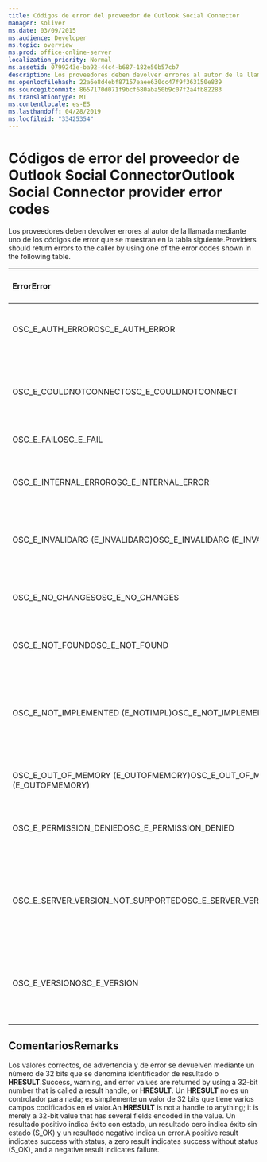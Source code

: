 ```yaml
---
title: Códigos de error del proveedor de Outlook Social Connector
manager: soliver
ms.date: 03/09/2015
ms.audience: Developer
ms.topic: overview
ms.prod: office-online-server
localization_priority: Normal
ms.assetid: 0799243e-ba92-44c4-b687-182e50b57cb7
description: Los proveedores deben devolver errores al autor de la llamada mediante uno de los códigos de error que se muestran en la tabla siguiente.
ms.openlocfilehash: 22a6e8d4ebf87157eaee630cc47f9f363150e839
ms.sourcegitcommit: 8657170d071f9bcf680aba50b9c07f2a4fb82283
ms.translationtype: MT
ms.contentlocale: es-ES
ms.lasthandoff: 04/28/2019
ms.locfileid: "33425354"
---
```

# <a name="outlook-social-connector-provider-error-codes"></a><span data-ttu-id="5e1d8-103">Códigos de error del proveedor de Outlook Social Connector</span><span class="sxs-lookup"><span data-stu-id="5e1d8-103">Outlook Social Connector provider error codes</span></span>

<span data-ttu-id="5e1d8-104">Los proveedores deben devolver errores al autor de la llamada mediante uno de los códigos de error que se muestran en la tabla siguiente.</span><span class="sxs-lookup"><span data-stu-id="5e1d8-104">Providers should return errors to the caller by using one of the error codes shown in the following table.</span></span> 
  
|<span data-ttu-id="5e1d8-105">**Error**</span><span class="sxs-lookup"><span data-stu-id="5e1d8-105">**Error**</span></span>|<span data-ttu-id="5e1d8-106">**Código de error (hexadecimal)**</span><span class="sxs-lookup"><span data-stu-id="5e1d8-106">**Error code (hexadecimal)**</span></span>|<span data-ttu-id="5e1d8-107">**Descripción**</span><span class="sxs-lookup"><span data-stu-id="5e1d8-107">**Description**</span></span>|
|:-----|:-----|:-----|
|<span data-ttu-id="5e1d8-108">OSC_E_AUTH_ERROR</span><span class="sxs-lookup"><span data-stu-id="5e1d8-108">OSC_E_AUTH_ERROR</span></span>  <br/> |<span data-ttu-id="5e1d8-109">0x80041404</span><span class="sxs-lookup"><span data-stu-id="5e1d8-109">0x80041404</span></span>  <br/> |<span data-ttu-id="5e1d8-110">Error de autenticación en la red del sitio de red social.</span><span class="sxs-lookup"><span data-stu-id="5e1d8-110">Authentication failed on the network of the social network site.</span></span>  <br/> |
|<span data-ttu-id="5e1d8-111">OSC_E_COULDNOTCONNECT</span><span class="sxs-lookup"><span data-stu-id="5e1d8-111">OSC_E_COULDNOTCONNECT</span></span>  <br/> |<span data-ttu-id="5e1d8-112">0x80041402</span><span class="sxs-lookup"><span data-stu-id="5e1d8-112">0x80041402</span></span>  <br/> |<span data-ttu-id="5e1d8-113">No hay conexión disponible para conectarse al sitio de red social.</span><span class="sxs-lookup"><span data-stu-id="5e1d8-113">No connection is available to connect to the social network site.</span></span>  <br/> |
|<span data-ttu-id="5e1d8-114">OSC_E_FAIL</span><span class="sxs-lookup"><span data-stu-id="5e1d8-114">OSC_E_FAIL</span></span>  <br/> |<span data-ttu-id="5e1d8-115">0x80004005</span><span class="sxs-lookup"><span data-stu-id="5e1d8-115">0x80004005</span></span>  <br/> |<span data-ttu-id="5e1d8-116">Error general.</span><span class="sxs-lookup"><span data-stu-id="5e1d8-116">General failure error.</span></span>  <br/> |
|<span data-ttu-id="5e1d8-117">OSC_E_INTERNAL_ERROR</span><span class="sxs-lookup"><span data-stu-id="5e1d8-117">OSC_E_INTERNAL_ERROR</span></span>  <br/> |<span data-ttu-id="5e1d8-118">0x80041400</span><span class="sxs-lookup"><span data-stu-id="5e1d8-118">0x80041400</span></span>  <br/> |<span data-ttu-id="5e1d8-119">Se produjo un error interno debido a una operación no válida.</span><span class="sxs-lookup"><span data-stu-id="5e1d8-119">An internal error occurred because of an invalid operation.</span></span>  <br/> |
|<span data-ttu-id="5e1d8-120">OSC_E_INVALIDARG (E_INVALIDARG)</span><span class="sxs-lookup"><span data-stu-id="5e1d8-120">OSC_E_INVALIDARG (E_INVALIDARG)</span></span>  <br/> |<span data-ttu-id="5e1d8-121">0x80070057</span><span class="sxs-lookup"><span data-stu-id="5e1d8-121">0x80070057</span></span>  <br/> |<span data-ttu-id="5e1d8-122">Se pasó un argumento no válido a una función.</span><span class="sxs-lookup"><span data-stu-id="5e1d8-122">An invalid argument was passed to a function.</span></span>  <br/> |
|<span data-ttu-id="5e1d8-123">OSC_E_NO_CHANGES</span><span class="sxs-lookup"><span data-stu-id="5e1d8-123">OSC_E_NO_CHANGES</span></span>  <br/> |<span data-ttu-id="5e1d8-124">0x80041406</span><span class="sxs-lookup"><span data-stu-id="5e1d8-124">0x80041406</span></span>  <br/> |<span data-ttu-id="5e1d8-125">No se han producido cambios desde la última sincronización.</span><span class="sxs-lookup"><span data-stu-id="5e1d8-125">No changes have occurred since the last synchronization.</span></span>  <br/> |
|<span data-ttu-id="5e1d8-126">OSC_E_NOT_FOUND</span><span class="sxs-lookup"><span data-stu-id="5e1d8-126">OSC_E_NOT_FOUND</span></span>  <br/> |<span data-ttu-id="5e1d8-127">0x80041405</span><span class="sxs-lookup"><span data-stu-id="5e1d8-127">0x80041405</span></span>  <br/> |<span data-ttu-id="5e1d8-128">No se puede encontrar un recurso.</span><span class="sxs-lookup"><span data-stu-id="5e1d8-128">A resource cannot be found.</span></span>  <br/> |
|<span data-ttu-id="5e1d8-129">OSC_E_NOT_IMPLEMENTED (E_NOTIMPL)</span><span class="sxs-lookup"><span data-stu-id="5e1d8-129">OSC_E_NOT_IMPLEMENTED (E_NOTIMPL)</span></span>  <br/> |<span data-ttu-id="5e1d8-130">0x80004001</span><span class="sxs-lookup"><span data-stu-id="5e1d8-130">0x80004001</span></span>  <br/> |<span data-ttu-id="5e1d8-131">La solicitud al sitio de red social es válida, pero no ha sido implementada por el sitio de la red social.</span><span class="sxs-lookup"><span data-stu-id="5e1d8-131">The request to the social network site is valid but has not been implemented by the social network site.</span></span>  <br/> |
|<span data-ttu-id="5e1d8-132">OSC_E_OUT_OF_MEMORY (E_OUTOFMEMORY)</span><span class="sxs-lookup"><span data-stu-id="5e1d8-132">OSC_E_OUT_OF_MEMORY (E_OUTOFMEMORY)</span></span>  <br/> |<span data-ttu-id="5e1d8-133">0x8007000E</span><span class="sxs-lookup"><span data-stu-id="5e1d8-133">0x8007000E</span></span>  <br/> |<span data-ttu-id="5e1d8-134">Error de memoria insuficiente.</span><span class="sxs-lookup"><span data-stu-id="5e1d8-134">An out-of-memory error occurred.</span></span>  <br/> |
|<span data-ttu-id="5e1d8-135">OSC_E_PERMISSION_DENIED</span><span class="sxs-lookup"><span data-stu-id="5e1d8-135">OSC_E_PERMISSION_DENIED</span></span>  <br/> |<span data-ttu-id="5e1d8-136">0x80041403</span><span class="sxs-lookup"><span data-stu-id="5e1d8-136">0x80041403</span></span>  <br/> |<span data-ttu-id="5e1d8-137">El proveedor de OSC denegó el permiso para el recurso.</span><span class="sxs-lookup"><span data-stu-id="5e1d8-137">The OSC provider denied permission for the resource.</span></span>  <br/> |
|<span data-ttu-id="5e1d8-138">OSC_E_SERVER_VERSION_NOT_SUPPORTED</span><span class="sxs-lookup"><span data-stu-id="5e1d8-138">OSC_E_SERVER_VERSION_NOT_SUPPORTED</span></span>  <br/> |<span data-ttu-id="5e1d8-139">0x80041406</span><span class="sxs-lookup"><span data-stu-id="5e1d8-139">0x80041406</span></span>  <br/> |<span data-ttu-id="5e1d8-140">No se admite la versión del servidor para configurar la cuenta de red social.</span><span class="sxs-lookup"><span data-stu-id="5e1d8-140">The version of the server to configure the social network account is not supported.</span></span>  <br/> |
|<span data-ttu-id="5e1d8-141">OSC_E_VERSION</span><span class="sxs-lookup"><span data-stu-id="5e1d8-141">OSC_E_VERSION</span></span>  <br/> |<span data-ttu-id="5e1d8-142">0x80041401</span><span class="sxs-lookup"><span data-stu-id="5e1d8-142">0x80041401</span></span>  <br/> |<span data-ttu-id="5e1d8-143">El proveedor no admite esta versión de extensibilidad del proveedor de OSC.</span><span class="sxs-lookup"><span data-stu-id="5e1d8-143">The provider does not support this version of OSC provider extensibility.</span></span>  <br/> |
   
## <a name="remarks"></a><span data-ttu-id="5e1d8-144">Comentarios</span><span class="sxs-lookup"><span data-stu-id="5e1d8-144">Remarks</span></span>

<span data-ttu-id="5e1d8-145">Los valores correctos, de advertencia y de error se devuelven mediante un número de 32 bits que se denomina identificador de resultado o **HRESULT**.</span><span class="sxs-lookup"><span data-stu-id="5e1d8-145">Success, warning, and error values are returned by using a 32-bit number that is called a result handle, or **HRESULT**.</span></span> <span data-ttu-id="5e1d8-146">Un **HRESULT** no es un controlador para nada; es simplemente un valor de 32 bits que tiene varios campos codificados en el valor.</span><span class="sxs-lookup"><span data-stu-id="5e1d8-146">An **HRESULT** is not a handle to anything; it is merely a 32-bit value that has several fields encoded in the value.</span></span> <span data-ttu-id="5e1d8-147">Un resultado positivo indica éxito con estado, un resultado cero indica éxito sin estado (S_OK) y un resultado negativo indica un error.</span><span class="sxs-lookup"><span data-stu-id="5e1d8-147">A positive result indicates success with status, a zero result indicates success without status (S_OK), and a negative result indicates failure.</span></span> 
  

